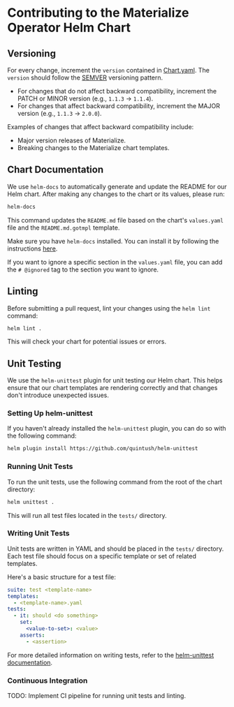 # Contributing to the Materialize Operator Helm Chart

## Versioning

For every change, increment the `version` contained in [Chart.yaml](https://github.com/materializeinc/materialize/blob/main/misc/helm-charts/operator/Chart.yaml). The `version` should follow the [SEMVER](https://semver.org/) versioning pattern.

- For changes that do not affect backward compatibility, increment the PATCH or MINOR version (e.g., `1.1.3` -> `1.1.4`).
- For changes that affect backward compatibility, increment the MAJOR version (e.g., `1.1.3` -> `2.0.0`).

Examples of changes that affect backward compatibility include:
- Major version releases of Materialize.
- Breaking changes to the Materialize chart templates.

## Chart Documentation

We use `helm-docs` to automatically generate and update the README for our Helm chart. After making any changes to the chart or its values, please run:

```bash
helm-docs
```

This command updates the `README.md` file based on the chart's `values.yaml` file and the `README.md.gotmpl` template.

Make sure you have `helm-docs` installed. You can install it by following the instructions [here](https://github.com/norwoodj/helm-docs).

If you want to ignore a specific section in the `values.yaml` file, you can add the `# @ignored` tag to the section you want to ignore.

## Linting

Before submitting a pull request, lint your changes using the `helm lint` command:

```bash
helm lint .
```

This will check your chart for potential issues or errors.

## Unit Testing

We use the `helm-unittest` plugin for unit testing our Helm chart. This helps ensure that our chart templates are rendering correctly and that changes don't introduce unexpected issues.

### Setting Up helm-unittest

If you haven't already installed the `helm-unittest` plugin, you can do so with the following command:

```bash
helm plugin install https://github.com/quintush/helm-unittest
```

### Running Unit Tests

To run the unit tests, use the following command from the root of the chart directory:

```bash
helm unittest .
```

This will run all test files located in the `tests/` directory.

### Writing Unit Tests

Unit tests are written in YAML and should be placed in the `tests/` directory. Each test file should focus on a specific template or set of related templates.

Here's a basic structure for a test file:

```yaml
suite: test <template-name>
templates:
  - <template-name>.yaml
tests:
  - it: should <do something>
    set:
      <value-to-set>: <value>
    asserts:
      - <assertion>
```

For more detailed information on writing tests, refer to the [helm-unittest documentation](https://github.com/quintush/helm-unittest).

### Continuous Integration

TODO: Implement CI pipeline for running unit tests and linting.

